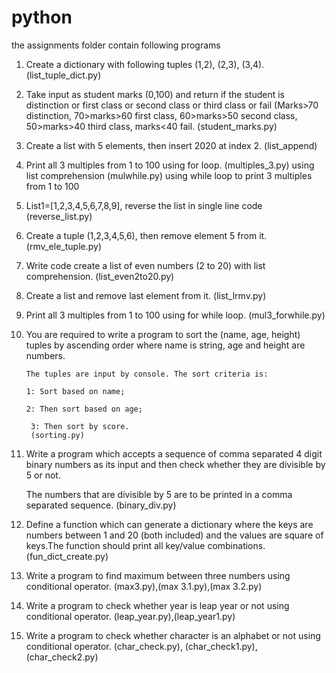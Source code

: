 # python
the assignments folder contain following programs
1. Create a dictionary with following tuples (1,2), (2,3), (3,4).
    (list_tuple_dict.py)
2. Take input as student marks (0,100) and return if the student is distinction or first class or second class or third class or fail (Marks>70 distinction, 70>marks>60 first class, 60>marks>50 second class, 50>marks>40 third class, marks<40 fail.
    (student_marks.py)
3. Create a list with 5 elements, then insert 2020 at index 2.
    (list_append)
4.  Print all 3 multiples from 1 to 100 using for loop.
    (multiples_3.py)
     using list comprehension 
     (mulwhile.py)  using while loop to print 3 multiples from 1 to 100
5.  List1=[1,2,3,4,5,6,7,8,9], reverse the list in single line code
    (reverse_list.py)
6. Create a tuple (1,2,3,4,5,6), then remove element 5 from it.
    (rmv_ele_tuple.py)
7. Write code create a list of even numbers (2 to 20) with list comprehension.
    (list_even2to20.py)
8. Create a list and remove last element from it.
      (list_lrmv.py)
9. Print all 3 multiples from 1 to 100 using for while loop.
      (mul3_forwhile.py)
10. You are required to write a program to sort the (name, age, height) tuples by ascending order where name is string, age and height are numbers.

        The tuples are input by console. The sort criteria is:

        1: Sort based on name;

        2: Then sort based on age;

         3: Then sort by score.
         (sorting.py)
 11. Write a program which accepts a sequence of comma separated 4 digit binary numbers as its input and then check whether they are divisible by 5 or not.

      The numbers that are divisible by 5 are to be printed in a comma separated sequence.
      (binary_div.py)
12.  Define a function which can generate a dictionary where the keys are numbers between 1 and 20 (both included) and the values are square of keys.The function should print all key/value combinations.
        (fun_dict_create.py)
13.  Write a program to find maximum between three numbers using conditional operator.
      (max3.py),(max 3.1.py),(max 3.2.py)
14.  Write a program to check whether year is leap year or not using conditional operator.
        (leap_year.py),(leap_year1.py)
15. Write a program to check whether character is an alphabet or not using conditional operator.
      (char_check.py), (char_check1.py), (char_check2.py)

         
         
         
         
         
         
         
         
         
         
         
         
         
